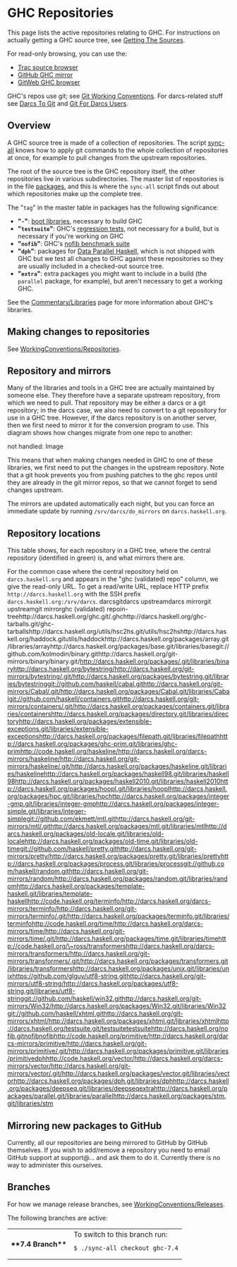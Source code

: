 # GHC Repositories


This page lists the active repositories relating to GHC. For instructions on actually getting a GHC source tree, see [Getting The Sources](building/getting-the-sources).


For read-only browsing, you can use the:

- [ Trac source browser](http://hackage.haskell.org/trac/ghc/browser)
- [ GitHub GHC mirror](http://github.com/ghc/ghc)
- [ GitWeb GHC browser](http://darcs.haskell.org/cgi-bin/gitweb.cgi)


GHC's repos use git; see [Git Working Conventions](working-conventions/git). For darcs-related stuff see [Darcs To Git](darcs-to-git) and [Git For Darcs Users](git-for-darcs-users).

## Overview


A GHC source tree is made of a collection of repositories. The script [sync-all](building/sync-all) knows how to apply git commands to the whole collection of repositories at once, for example to pull changes from the upstream repositories.


The root of the source tree is the GHC repository itself, the other repositories live in various subdirectories. The master list of repositories is in the file [packages](/trac/ghc/browser/ghc/packages), and this is where the `sync-all` script finds out about which repositories make up the complete tree.


The "`tag`" in the master table in packages has the following significance:

- **"`-`"**: [boot libraries](commentary/libraries), necessary to build GHC
- **"`testsuite`"**: GHC's [regression tests](building/running-tests), not necessary for a build, but is necessary if you're working on GHC
- **"`nofib`"**: GHC's [nofib benchmark suite](building/running-no-fib)
- **"`dph`"**: packages for [Data Parallel Haskell](data-parallel), which is not shipped with GHC but we test all changes to GHC against these repositories so they are usually included in a checked-out source tree.
- **"`extra`"**: extra packages you might want to include in a build (the `parallel` package, for example), but aren't necessary to get a working GHC.


See the [Commentary/Libraries](commentary/libraries) page for more information about GHC's libraries.

## Making changes to repositories


See [WorkingConventions/Repositories](working-conventions/repositories).

## Repository and mirrors


Many of the libraries and tools in a GHC tree are actually maintained by someone else. They therefore have a separate upstream repository, from which we need to pull. That repository may be either a darcs or a git repository; in the darcs case, we also need to convert to a git repository for use in a GHC tree. However, if the darcs repository is on another server, then we first need to mirror it for the conversion program to use. This diagram shows how changes migrate from one repo to another:

not handled: Image


This means that when making changes needed in GHC to one of these libraries, we first need to put the changes in the upstream repository. Note that a git hook prevents you from pushing patches to the ghc repos until they are already in the git mirror repos, so that we cannot forget to send changes upstream.


The mirrors are updated automatically each night, but you can force an immediate update by running `/srv/darcs/do_mirrors` on `darcs.haskell.org`.

## Repository locations

This table shows, for each repository in a GHC tree, where the central repository (identified in green) is, and what mirrors there are.

For the common case where the central repository held on `darcs.haskell.org` and appears in the "ghc (validated) repo" column, we give the read-only URL.  To get a read/write URL, replace HTTP prefix `http://darcs.haskell.org` with the SSH prefix `darcs.haskell.org:/srv/darcs`.
darcsgitdarcs upstreamdarcs mirrorgit upstreamgit mirrorghc (validated) repoin-treehttp://darcs.haskell.org/ghc.git/.ghchttp://darcs.haskell.org/ghc-tarballs.git/ghc-tarballshttp://darcs.haskell.org/utils/hsc2hs.git/utils/hsc2hshttp://darcs.haskell.org/haddock.gitutils/haddockhttp://darcs.haskell.org/packages/array.git/libraries/arrayhttp://darcs.haskell.org/packages/base.git/libraries/basegit://github.com/kolmodin/binary.githttp://darcs.haskell.org/git-mirrors/binary/binary.git/http://darcs.haskell.org/packages/.git/libraries/binaryhttp://darcs.haskell.org/bytestring/http://darcs.haskell.org/git-mirrors/bytestring/.git/http://darcs.haskell.org/packages/bytestring.git/libraries/bytestringgit://github.com/haskell/cabal.githttp://darcs.haskell.org/git-mirrors/Cabal/.git/http://darcs.haskell.org/packages/Cabal.git/libraries/Cabalgit://github.com/haskell/containers.githttp://darcs.haskell.org/git-mirrors/containers/.git/http://darcs.haskell.org/packages/containers.git/libraries/containershttp://darcs.haskell.org/packages/directory.git/libraries/directoryhttp://darcs.haskell.org/packages/extensible-exceptions.git/libraries/extensible-exceptionshttp://darcs.haskell.org/packages/filepath.git/libraries/filepathhttp://darcs.haskell.org/packages/ghc-prim.git/libraries/ghc-primhttp://code.haskell.org/haskeline/http://darcs.haskell.org/darcs-mirrors/haskeline/http://darcs.haskell.org/git-mirrors/haskeline/.git/http://darcs.haskell.org/packages/haskeline.git/libraries/haskelinehttp://darcs.haskell.org/packages/haskell98.git/libraries/haskell98http://darcs.haskell.org/packages/haskell2010.git/libraries/haskell2010http://darcs.haskell.org/packages/hoopl.git/libraries/hooplhttp://darcs.haskell.org/packages/hpc.git/libraries/hpchttp://darcs.haskell.org/packages/integer-gmp.git/libraries/integer-gmphttp://darcs.haskell.org/packages/integer-simple.git/libraries/integer-simplegit://github.com/ekmett/mtl.githttp://darcs.haskell.org/git-mirrors/mtl/.githttp://darcs.haskell.org/packages/mtl.git/libraries/mtlhttp://darcs.haskell.org/packages/old-locale.git/libraries/old-localehttp://darcs.haskell.org/packages/old-time.git/libraries/old-timegit://github.com/haskell/pretty.githttp://darcs.haskell.org/git-mirrors/pretty/http://darcs.haskell.org/packages/pretty.git/libraries/prettyhttp://darcs.haskell.org/packages/process.git/libraries/processgit://github.com/haskell/random.githttp://darcs.haskell.org/git-mirrors/random/http://darcs.haskell.org/packages/random.git/libraries/randomhttp://darcs.haskell.org/packages/template-haskell.git/libraries/template-haskellhttp://code.haskell.org/terminfo/http://darcs.haskell.org/darcs-mirrors/terminfo/http://darcs.haskell.org/git-mirrors/terminfo/.git/http://darcs.haskell.org/packages/terminfo.git/libraries/terminfohttp://code.haskell.org/time/http://darcs.haskell.org/darcs-mirrors/time/http://darcs.haskell.org/git-mirrors/time/.git/http://darcs.haskell.org/packages/time.git/libraries/timehttp://code.haskell.org/\~ross/transformershttp://darcs.haskell.org/darcs-mirrors/transformers/http://darcs.haskell.org/git-mirrors/transformers/.git/http://darcs.haskell.org/packages/transformers.git/libraries/transformershttp://darcs.haskell.org/packages/unix.git/libraries/unixhttps://github.com/glguy/utf8-string.githttp://darcs.haskell.org/git-mirrors/utf8-string/http://darcs.haskell.org/packages/utf8-string.git/libraries/utf8-stringgit://github.com/haskell/win32.githttp://darcs.haskell.org/git-mirrors/Win32/http://darcs.haskell.org/packages/Win32.git/libraries/Win32git://github.com/haskell/xhtml.githttp://darcs.haskell.org/git-mirrors/xhtml/http://darcs.haskell.org/packages/xhtml.git/libraries/xhtmlhttp://darcs.haskell.org/testsuite.git/testsuitetestsuitehttp://darcs.haskell.org/nofib.gitnofibnofibhttp://code.haskell.org/primitive/http://darcs.haskell.org/darcs-mirrors/primitive/http://darcs.haskell.org/git-mirrors/primitive/.git/http://darcs.haskell.org/packages/primitive.git/libraries/primitivedphhttp://code.haskell.org/vector/http://darcs.haskell.org/darcs-mirrors/vector/http://darcs.haskell.org/git-mirrors/vector/.git/http://darcs.haskell.org/packages/vector.git/libraries/vectorhttp://darcs.haskell.org/packages/dph.git/libraries/dphhttp://darcs.haskell.org/packages/deepseq.git/libraries/deepseqextrahttp://darcs.haskell.org/packages/parallel.git/libraries/parallelhttp://darcs.haskell.org/packages/stm.git/libraries/stm

## Mirroring new packages to GitHub


Currently, all our repositories are being mirrored to GitHub by GitHub themselves. If you wish to add/remove a repository you need to email GitHub support at support@… and ask them to do it. Currently there is no way to administer this ourselves.

## Branches


For how we manage release branches, see [WorkingConventions/Releases](working-conventions/releases).


The following branches are active:

<table><tr><th>**7.4 Branch**</th>
<td>
To switch to this branch run:

```wiki
$ ./sync-all checkout ghc-7.4
```

</td></tr></table>